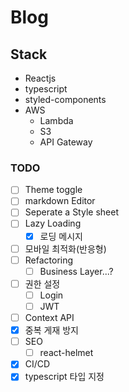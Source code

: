 # Blog

## Stack

- Reactjs
- typescript
- styled-components
- AWS
  - Lambda
  - S3
  - API Gateway

### TODO

- [ ] Theme toggle
- [ ] markdown Editor
- [ ] Seperate a Style sheet
- [ ] Lazy Loading
  - [x] 로딩 메시지
- [ ] 모바일 최적화(반응형)
- [ ] Refactoring
  - [ ] Business Layer...?
- [ ] 권한 설정
  - [ ] Login
  - [ ] JWT
- [ ] Context API
- [x] 중복 게재 방지
- [ ] SEO
  - [ ] react-helmet
- [x] CI/CD
- [x] typescript 타입 지정
